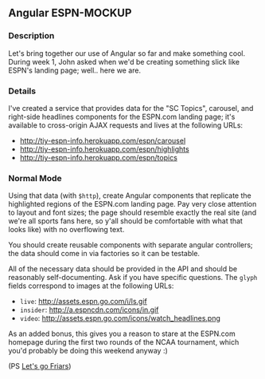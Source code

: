 ## Angular  ESPN-MOCKUP

### Description

Let's bring together our use of Angular so far and make something cool. During week 1, John asked when we'd be creating something slick like ESPN's landing page; well.. here we are.

### Details

I've created a service that provides data for the "SC Topics", carousel, and right-side headlines components for the ESPN.com landing page; it's available to cross-origin AJAX requests and lives at the following URLs:

* http://tiy-espn-info.herokuapp.com/espn/carousel
* http://tiy-espn-info.herokuapp.com/espn/highlights
* http://tiy-espn-info.herokuapp.com/espn/topics

### Normal Mode

Using that data (with `$http`), create Angular components that replicate the highlighted regions of the ESPN.com landing page. Pay very close attention to layout and font sizes; the page should resemble exactly the real site (and we're all sports fans here, so y'all should be comfortable with what that looks like) with no overflowing text.

You should create reusable components with separate angular controllers; the data should come in via factories so it can be testable.

All of the necessary data should be provided in the API and should be reasonably self-documenting. Ask if you have specific questions. The `glyph` fields correspond to images at the following URLs:

* `live`: http://assets.espn.go.com/i/ls.gif
* `insider`: http://a.espncdn.com/icons/in.gif
* `video`: http://assets.espn.go.com/icons/watch_headlines.png

As an added bonus, this gives you a reason to stare at the ESPN.com homepage during the first two rounds of the NCAA tournament, which you'd probably be doing this weekend anyway :)

(PS [Let's go Friars](http://xfinity.comcast.net/slideshow/sports-creepcollemascots/))
